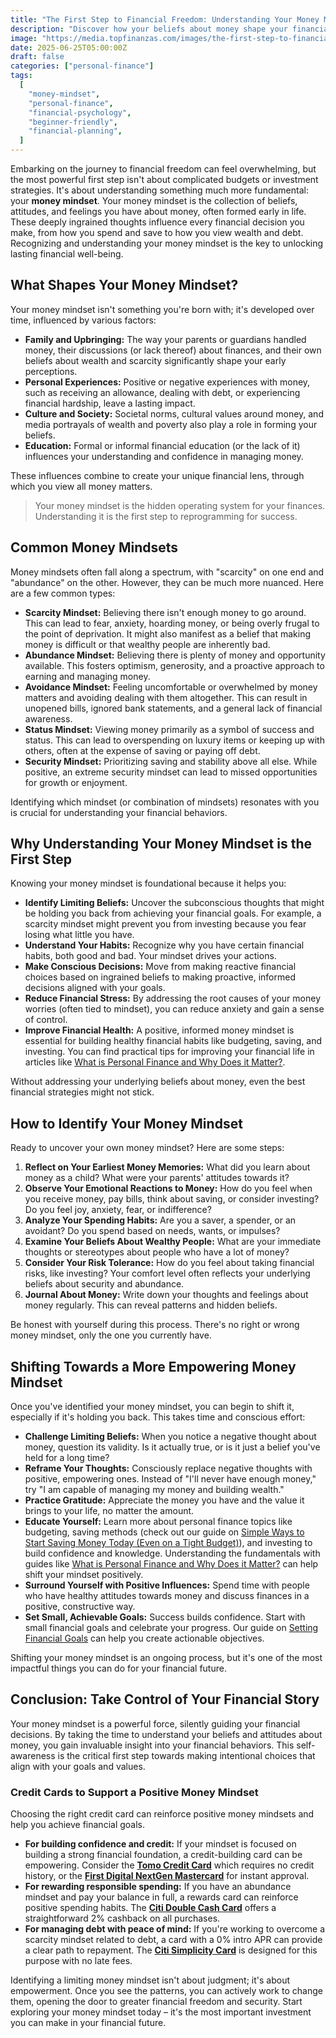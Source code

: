 ```yaml
---
title: "The First Step to Financial Freedom: Understanding Your Money Mindset"
description: "Discover how your beliefs about money shape your financial reality and learn how to identify and shift your money mindset for a more secure future."
image: "https://media.topfinanzas.com/images/the-first-step-to-financial-freedom-understanding-your-money-mindset.webp"
date: 2025-06-25T05:00:00Z
draft: false
categories: ["personal-finance"]
tags:
  [
    "money-mindset",
    "personal-finance",
    "financial-psychology",
    "beginner-friendly",
    "financial-planning",
  ]
---
```


Embarking on the journey to financial freedom can feel overwhelming, but the most powerful first step isn't about complicated budgets or investment strategies. It's about understanding something much more fundamental: your **money mindset**. Your money mindset is the collection of beliefs, attitudes, and feelings you have about money, often formed early in life. These deeply ingrained thoughts influence every financial decision you make, from how you spend and save to how you view wealth and debt. Recognizing and understanding your money mindset is the key to unlocking lasting financial well-being.

## What Shapes Your Money Mindset?

Your money mindset isn't something you're born with; it's developed over time, influenced by various factors:

- **Family and Upbringing:** The way your parents or guardians handled money, their discussions (or lack thereof) about finances, and their own beliefs about wealth and scarcity significantly shape your early perceptions.
- **Personal Experiences:** Positive or negative experiences with money, such as receiving an allowance, dealing with debt, or experiencing financial hardship, leave a lasting impact.
- **Culture and Society:** Societal norms, cultural values around money, and media portrayals of wealth and poverty also play a role in forming your beliefs.
- **Education:** Formal or informal financial education (or the lack of it) influences your understanding and confidence in managing money.

These influences combine to create your unique financial lens, through which you view all money matters.

> Your money mindset is the hidden operating system for your finances. Understanding it is the first step to reprogramming for success.

## Common Money Mindsets

Money mindsets often fall along a spectrum, with "scarcity" on one end and "abundance" on the other. However, they can be much more nuanced. Here are a few common types:

- **Scarcity Mindset:** Believing there isn't enough money to go around. This can lead to fear, anxiety, hoarding money, or being overly frugal to the point of deprivation. It might also manifest as a belief that making money is difficult or that wealthy people are inherently bad.
- **Abundance Mindset:** Believing there is plenty of money and opportunity available. This fosters optimism, generosity, and a proactive approach to earning and managing money.
- **Avoidance Mindset:** Feeling uncomfortable or overwhelmed by money matters and avoiding dealing with them altogether. This can result in unopened bills, ignored bank statements, and a general lack of financial awareness.
- **Status Mindset:** Viewing money primarily as a symbol of success and status. This can lead to overspending on luxury items or keeping up with others, often at the expense of saving or paying off debt.
- **Security Mindset:** Prioritizing saving and stability above all else. While positive, an extreme security mindset can lead to missed opportunities for growth or enjoyment.

Identifying which mindset (or combination of mindsets) resonates with you is crucial for understanding your financial behaviors.

## Why Understanding Your Money Mindset is the First Step

Knowing your money mindset is foundational because it helps you:

- **Identify Limiting Beliefs:** Uncover the subconscious thoughts that might be holding you back from achieving your financial goals. For example, a scarcity mindset might prevent you from investing because you fear losing what little you have.
- **Understand Your Habits:** Recognize why you have certain financial habits, both good and bad. Your mindset drives your actions.
- **Make Conscious Decisions:** Move from making reactive financial choices based on ingrained beliefs to making proactive, informed decisions aligned with your goals.
- **Reduce Financial Stress:** By addressing the root causes of your money worries (often tied to mindset), you can reduce anxiety and gain a sense of control.
- **Improve Financial Health:** A positive, informed money mindset is essential for building healthy financial habits like budgeting, saving, and investing. You can find practical tips for improving your financial life in articles like [What is Personal Finance and Why Does it Matter?](/personal-finance/what-is-personal-finance-and-why-does-it-matter).

Without addressing your underlying beliefs about money, even the best financial strategies might not stick.

## How to Identify Your Money Mindset

Ready to uncover your own money mindset? Here are some steps:

1. **Reflect on Your Earliest Money Memories:** What did you learn about money as a child? What were your parents' attitudes towards it?
2. **Observe Your Emotional Reactions to Money:** How do you feel when you receive money, pay bills, think about saving, or consider investing? Do you feel joy, anxiety, fear, or indifference?
3. **Analyze Your Spending Habits:** Are you a saver, a spender, or an avoidant? Do you spend based on needs, wants, or impulses?
4. **Examine Your Beliefs About Wealthy People:** What are your immediate thoughts or stereotypes about people who have a lot of money?
5. **Consider Your Risk Tolerance:** How do you feel about taking financial risks, like investing? Your comfort level often reflects your underlying beliefs about security and abundance.
6. **Journal About Money:** Write down your thoughts and feelings about money regularly. This can reveal patterns and hidden beliefs.

Be honest with yourself during this process. There's no right or wrong money mindset, only the one you currently have.

## Shifting Towards a More Empowering Money Mindset

Once you've identified your money mindset, you can begin to shift it, especially if it's holding you back. This takes time and conscious effort:

- **Challenge Limiting Beliefs:** When you notice a negative thought about money, question its validity. Is it actually true, or is it just a belief you've held for a long time?
- **Reframe Your Thoughts:** Consciously replace negative thoughts with positive, empowering ones. Instead of "I'll never have enough money," try "I am capable of managing my money and building wealth."
- **Practice Gratitude:** Appreciate the money you have and the value it brings to your life, no matter the amount.
- **Educate Yourself:** Learn more about personal finance topics like budgeting, saving methods (check out our guide on [Simple Ways to Start Saving Money Today (Even on a Tight Budget)](/personal-finance/simple-ways-to-start-saving-money-today-even-on-a-tight-budget)), and investing to build confidence and knowledge. Understanding the fundamentals with guides like [What is Personal Finance and Why Does it Matter?](/personal-finance/what-is-personal-finance-and-why-does-it-matter) can help shift your mindset positively.
- **Surround Yourself with Positive Influences:** Spend time with people who have healthy attitudes towards money and discuss finances in a positive, constructive way.
- **Set Small, Achievable Goals:** Success builds confidence. Start with small financial goals and celebrate your progress. Our guide on [Setting Financial Goals](/personal-finance/setting-financial-goals-a-beginners-guide-to-planning-your-future) can help you create actionable objectives.

Shifting your money mindset is an ongoing process, but it's one of the most impactful things you can do for your financial future.

## Conclusion: Take Control of Your Financial Story

Your money mindset is a powerful force, silently guiding your financial decisions. By taking the time to understand your beliefs and attitudes about money, you gain invaluable insight into your financial behaviors. This self-awareness is the critical first step towards making intentional choices that align with your goals and values.

### Credit Cards to Support a Positive Money Mindset

Choosing the right credit card can reinforce positive money mindsets and help you achieve financial goals.

- **For building confidence and credit:** If your mindset is focused on building a strong financial foundation, a credit-building card can be empowering. Consider the [**Tomo Credit Card**](/financial-solutions/tomo-credit-card-benefits) which requires no credit history, or the [**First Digital NextGen Mastercard**](/financial-solutions/first-digital-nextgen-mastercard-benefits) for instant approval.
- **For rewarding responsible spending:** If you have an abundance mindset and pay your balance in full, a rewards card can reinforce positive spending habits. The [**Citi Double Cash Card**](/financial-solutions/citi-double-cash-credit-card-benefits) offers a straightforward 2% cashback on all purchases.
- **For managing debt with peace of mind:** If you're working to overcome a scarcity mindset related to debt, a card with a 0% intro APR can provide a clear path to repayment. The [**Citi Simplicity Card**](/financial-solutions/citi-simplicity-card-benefits) is designed for this purpose with no late fees.

Identifying a limiting money mindset isn't about judgment; it's about empowerment. Once you see the patterns, you can actively work to change them, opening the door to greater financial freedom and security. Start exploring your money mindset today – it's the most important investment you can make in your financial future.
